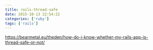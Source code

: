 ```yaml
---
title: rails-thread-safe
date: 2015-10-13 22:54:22
categories: ['ruby']
tags: ['rails']
---
```


https://bearmetal.eu/theden/how-do-i-know-whether-my-rails-app-is-thread-safe-or-not/
